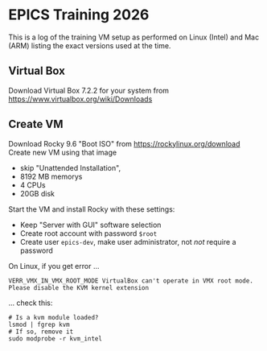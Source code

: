 EPICS Training 2026
===================

This is a log of the training VM setup as performed on Linux (Intel) and Mac (ARM)
listing the exact versions used at the time.


Virtual Box
-----------

Download Virtual Box 7.2.2 for your system from https://www.virtualbox.org/wiki/Downloads


Create VM
---------

Download Rocky 9.6 "Boot ISO" from https://rockylinux.org/download
Create new VM using that image

 * skip "Unattended Installation",
 * 8192 MB memorys
 * 4 CPUs
 * 20GB disk

Start the VM and install Rocky with these settings:

 * Keep "Server with GUI" software selection
 * Create root account with password `$root`
 * Create user `epics-dev`, make user administrator, not _not_ require a password

On Linux, if you get error ...

    VERR_VMX_IN_VMX_ROOT_MODE VirtualBox can't operate in VMX root mode.
    Please disable the KVM kernel extension

... check this:
 
    # Is a kvm module loaded?
    lsmod | fgrep kvm
    # If so, remove it
    sudo modprobe -r kvm_intel



